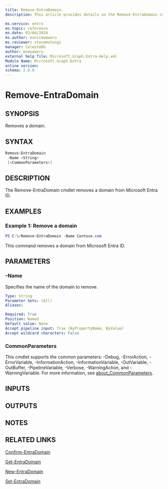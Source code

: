 ```yaml
---
title: Remove-EntraDomain.
description: This article provides details on the Remove-EntraDomain command.

ms.service: entra
ms.topic: reference
ms.date: 03/04/2024
ms.author: eunicewaweru
ms.reviewer: stevemutungi
manager: CelesteDG
author: msewaweru
external help file: Microsoft.Graph.Entra-Help.xml
Module Name: Microsoft.Graph.Entra
online version:
schema: 2.0.0
---
```


# Remove-EntraDomain

## SYNOPSIS
Removes a domain.

## SYNTAX

```powershell
Remove-EntraDomain 
 -Name <String> 
 [<CommonParameters>]
```

## DESCRIPTION
The Remove-EntraDomain cmdlet removes a domain from Microsoft Entra ID.

## EXAMPLES

### Example 1: Remove a domain
```Powershell
PS C:\>Remove-EntraDomain -Name Contoso.com
```

This command removes a domain from Microsoft Entra ID.

## PARAMETERS

### -Name
Specifies the name of the domain to remove.

```yaml
Type: String
Parameter Sets: (All)
Aliases:

Required: True
Position: Named
Default value: None
Accept pipeline input: True (ByPropertyName, ByValue)
Accept wildcard characters: False
```

### CommonParameters
This cmdlet supports the common parameters: -Debug, -ErrorAction, -ErrorVariable, -InformationAction, -InformationVariable, -OutVariable, -OutBuffer, -PipelineVariable, -Verbose, -WarningAction, and -WarningVariable. For more information, see [about_CommonParameters](https://go.microsoft.com/fwlink/?LinkID=113216).

## INPUTS

## OUTPUTS

## NOTES

## RELATED LINKS

[Confirm-EntraDomain](Confirm-EntraDomain.md)

[Get-EntraDomain](Get-EntraDomain.md)

[New-EntraDomain](New-EntraDomain.md)

[Set-EntraDomain](Set-EntraDomain.md)

